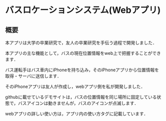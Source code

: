 # バスロケーションシステム(Webアプリ)
## 概要
本アプリは大学の卒業研究で，友人の卒業研究を手伝う過程で開発しました．

本アプリの主な機能として，バスの現在位置情報をweb上で把握することができます．

バス運転手はバス車内にiPhoneを持ち込み，そのiPhoneアプリから位置情報を取得・サーバに送信します．

そのiPhoneアプリは友人が作成し，webアプリ側を私が開発しました．

githubに載せているデモサイトは，バスの位置情報を同じ場所に固定している状態で，バスアイコンは動きませんが，バスのアイコンが点滅します．

webアプリの詳しい使い方は，アプリ内の使い方タグに記載しています．
